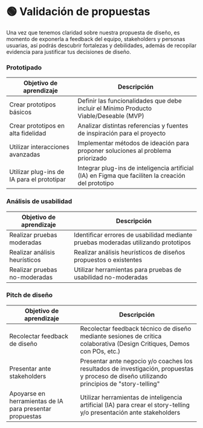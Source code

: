 # 🟢 Validación de propuestas

Una vez que tenemos claridad sobre nuestra propuesta de diseño, es momento de exponerla a feedback del equipo, stakeholders y personas usuarias, así podrás descubrir fortalezas y debilidades, además de recopilar evidencia para justificar tus decisiones de diseño.

### Prototipado

| Objetivo de aprendizaje                    | Descripción                                                                                        |
| ------------------------------------------ | -------------------------------------------------------------------------------------------------- |
| Crear prototipos básicos                   | Definir las funcionalidades que debe incluir el Mínimo Producto Viable/Deseable (MVP)              |
| Crear prototipos en alta fidelidad         | Analizar distintas referencias y fuentes de inspiración para el proyecto                           |
| Utilizar interacciones avanzadas           | Implementar métodos de ideación para proponer soluciones al problema priorizado                    |
| Utilizar plug-ins de IA para el prototipar | Integrar plug-ins de inteligencia artificial (IA) en Figma que faciliten la creación del prototipo |



### Análisis de usabilidad

| Objetivo de aprendizaje       | Descripción                                                                        |
| ----------------------------- | ---------------------------------------------------------------------------------- |
| Realizar pruebas moderadas    | Identificar errores de usabilidad mediante pruebas moderadas utilizando prototipos |
| Realizar análisis heurísticos | Realizar análisis heurísticos de diseños propuestos o existentes                   |
| Realizar pruebas no-moderadas | Utilizar herramientas para pruebas de usabilidad no-moderadas                      |



### Pitch de diseño

| Objetivo de aprendizaje                                  | Descripción                                                                                                                                 |
| -------------------------------------------------------- | ------------------------------------------------------------------------------------------------------------------------------------------- |
| Recolectar feedback de diseño                            | Recolectar feedback técnico de diseño mediante sesiones de crítica colaborativa (Design Critiques, Demos con POs, etc.)                     |
| Presentar ante stakeholders                              | Presentar ante negocio y/o coaches los resultados de investigación, propuestas y proceso de diseño utilizando principios de "story-telling" |
| Apoyarse en herramientas de IA para presentar propuestas | Utilizar herramientas de inteligencia artificial (IA) para crear el story-telling y/o presentación ante stakeholders                        |

